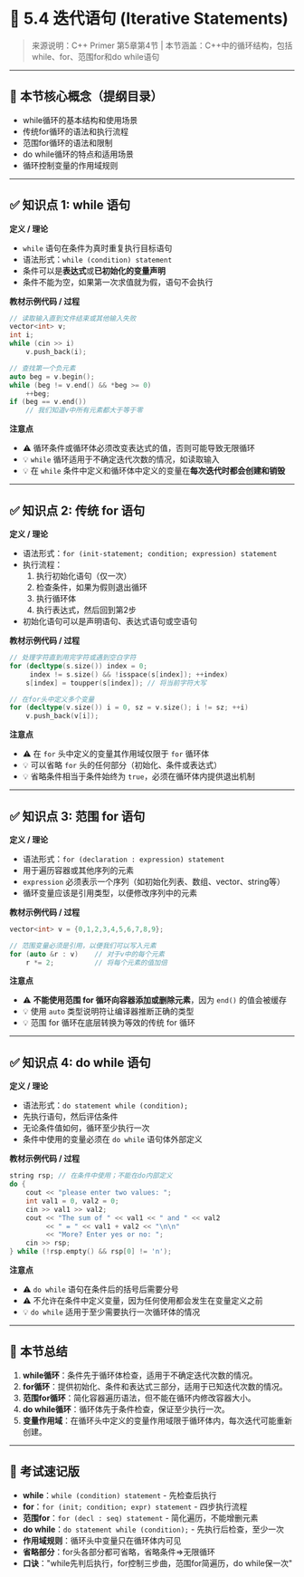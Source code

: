 # 📘 5.4 迭代语句 (Iterative Statements)

> 来源说明：C++ Primer 第5章第4节 | 本节涵盖：C++中的循环结构，包括while、for、范围for和do while语句

---

## 🧠 本节核心概念（提纲目录）
*   while循环的基本结构和使用场景
*   传统for循环的语法和执行流程
*   范围for循环的语法和限制
*   do while循环的特点和适用场景
*   循环控制变量的作用域规则

---

## ✅ 知识点 1: while 语句
**定义 / 理论**
*   `while` 语句在条件为真时重复执行目标语句
*   语法形式：`while (condition) statement`
*   条件可以是**表达式**或**已初始化的变量声明**
*   条件不能为空，如果第一次求值就为假，语句不会执行

**教材示例代码 / 过程**
```cpp
// 读取输入直到文件结束或其他输入失败
vector<int> v;
int i;
while (cin >> i)
    v.push_back(i);

// 查找第一个负元素
auto beg = v.begin();
while (beg != v.end() && *beg >= 0)
    ++beg;
if (beg == v.end())
    // 我们知道v中所有元素都大于等于零
```

**注意点**
*   ⚠️ 循环条件或循环体必须改变表达式的值，否则可能导致无限循环
*   💡 `while` 循环适用于不确定迭代次数的情况，如读取输入
*   💡 在 `while` 条件中定义和循环体中定义的变量在**每次迭代时都会创建和销毁**

---

## ✅ 知识点 2: 传统 for 语句
**定义 / 理论**
*   语法形式：`for (init-statement; condition; expression) statement`
*   执行流程：
    1. 执行初始化语句（仅一次）
    2. 检查条件，如果为假则退出循环
    3. 执行循环体
    4. 执行表达式，然后回到第2步
*   初始化语句可以是声明语句、表达式语句或空语句

**教材示例代码 / 过程**
```cpp
// 处理字符直到用完字符或遇到空白字符
for (decltype(s.size()) index = 0;
     index != s.size() && !isspace(s[index]); ++index)
    s[index] = toupper(s[index]); // 将当前字符大写

// 在for头中定义多个变量
for (decltype(v.size()) i = 0, sz = v.size(); i != sz; ++i)
    v.push_back(v[i]);
```

**注意点**
*   ⚠️ 在 `for` 头中定义的变量其作用域仅限于 `for` 循环体
*   💡 可以省略 `for` 头的任何部分（初始化、条件或表达式）
*   💡 省略条件相当于条件始终为 `true`，必须在循环体内提供退出机制

---

## ✅ 知识点 3: 范围 for 语句
**定义 / 理论**
*   语法形式：`for (declaration : expression) statement`
*   用于遍历容器或其他序列的元素
*   `expression` 必须表示一个序列（如初始化列表、数组、vector、string等）
*   循环变量应该是引用类型，以便修改序列中的元素

**教材示例代码 / 过程**
```cpp
vector<int> v = {0,1,2,3,4,5,6,7,8,9};

// 范围变量必须是引用，以便我们可以写入元素
for (auto &r : v)    // 对于v中的每个元素
    r *= 2;          // 将每个元素的值加倍
```

**注意点**
*   ⚠️ **不能使用范围 for 循环向容器添加或删除元素**，因为 `end()` 的值会被缓存
*   💡 使用 `auto` 类型说明符让编译器推断正确的类型
*   💡 范围 for 循环在底层转换为等效的传统 for 循环

---

## ✅ 知识点 4: do while 语句
**定义 / 理论**
*   语法形式：`do statement while (condition);`
*   先执行语句，然后评估条件
*   无论条件值如何，循环至少执行一次
*   条件中使用的变量必须在 `do while` 语句体外部定义

**教材示例代码 / 过程**
```cpp
string rsp; // 在条件中使用；不能在do内部定义
do {
    cout << "please enter two values: ";
    int val1 = 0, val2 = 0;
    cin >> val1 >> val2;
    cout << "The sum of " << val1 << " and " << val2
         << " = " << val1 + val2 << "\n\n"
         << "More? Enter yes or no: ";
    cin >> rsp;
} while (!rsp.empty() && rsp[0] != 'n');
```

**注意点**
*   ⚠️ `do while` 语句在条件后的括号后需要分号
*   ⚠️ 不允许在条件中定义变量，因为任何使用都会发生在变量定义之前
*   💡 `do while` 适用于至少需要执行一次循环体的情况

---

## 🔑 本节总结
1.  **while循环**：条件先于循环体检查，适用于不确定迭代次数的情况。
2.  **for循环**：提供初始化、条件和表达式三部分，适用于已知迭代次数的情况。
3.  **范围for循环**：简化容器遍历语法，但不能在循环内修改容器大小。
4.  **do while循环**：循环体先于条件检查，保证至少执行一次。
5.  **变量作用域**：在循环头中定义的变量作用域限于循环体内，每次迭代可能重新创建。

---

## 📌 考试速记版
*   **while**：`while (condition) statement` - 先检查后执行
*   **for**：`for (init; condition; expr) statement` - 四步执行流程
*   **范围for**：`for (decl : seq) statement` - 简化遍历，不能增删元素
*   **do while**：`do statement while (condition);` - 先执行后检查，至少一次
*   **作用域规则**：循环头中变量只在循环体内可见
*   **省略部分**：for头各部分都可省略，省略条件⇒无限循环
*   **口诀**："while先判后执行，for控制三步曲，范围for简遍历，do while保一次"